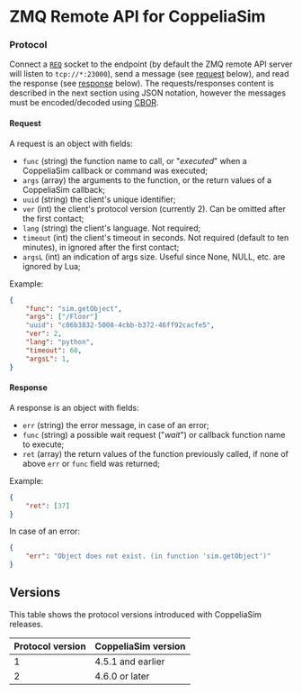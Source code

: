 # ZMQ Remote API for CoppeliaSim

### Protocol

Connect a [`REQ`](https://zeromq.org/socket-api/#req-socket) socket to the endpoint (by default the ZMQ remote API server will listen to `tcp://*:23000`), send a message (see [request](#request) below), and read the response (see [response](#response) below). The requests/responses content is described in the next section using JSON notation, however the messages must be encoded/decoded using [CBOR](https://cbor.io).

#### Request

A request is an object with fields:
- `func` (string) the function name to call, or "_*executed*_" when a CoppeliaSim callback or command was executed;
- `args` (array) the arguments to the function, or the return values of a CoppeliaSim callback;
- `uuid` (string) the client's unique identifier;
- `ver` (int) the client's protocol version (currently 2). Can be omitted after the first contact;
- `lang` (string) the client's language. Not required;
- `timeout` (int) the client's timeout in seconds. Not required (default to ten minutes), in ignored after the first contact;
- `argsL` (int) an indication of args size. Useful since None, NULL, etc. are ignored by Lua;

Example:

```json
{
    "func": "sim.getObject",
    "args": ["/Floor"]
    "uuid": "c06b3832-5008-4cbb-b372-46ff92cacfe5",
    "ver": 2,
    "lang": "python",
    "timeout": 60,
    "argsL": 1,
}
```

#### Response

A response is an object with fields:
- `err` (string) the error message, in case of an error;
- `func` (string) a possible wait request ("_*wait*_") or callback function name to execute;
- `ret` (array) the return values of the function previously called, if none of above `err` or `func` field was returned;

Example:

```json
{
    "ret": [37]
}
```

In case of an error:

```json
{
    "err": "Object does not exist. (in function 'sim.getObject')"
}
```

## Versions

This table shows the protocol versions introduced with CoppeliaSim releases.

| Protocol version  | CoppeliaSim version |
| ----------------- | ------------------- |
| 1                 | 4.5.1 and earlier   |
| 2                 | 4.6.0 or later      |
